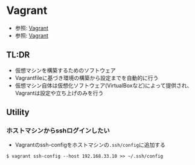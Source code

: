 # Vagrant
- 参照: [Vagrant](https://www.vagrantup.com/)
- 参照: [Vagrant](https://ja.wikipedia.org/wiki/Vagrant_(%E3%82%BD%E3%83%95%E3%83%88%E3%82%A6%E3%82%A7%E3%82%A2))

## TL:DR
- 仮想マシンを構築するためのソフトウェア
- Vagrantfileに基づき環境の構築から設定までを自動的に行う
- 仮想マシン自体は仮想化ソフトウェア(VirtualBoxなど)によって提供され、Vagrantは設定や立ち上げのみを行う

## Utility
### ホストマシンからsshログインしたい
- Vagrantのssh-configをホストマシンの`.ssh/config`に追加する
```
$ vagrant ssh-config --host 192.168.33.10 >> ~/.ssh/config
```
